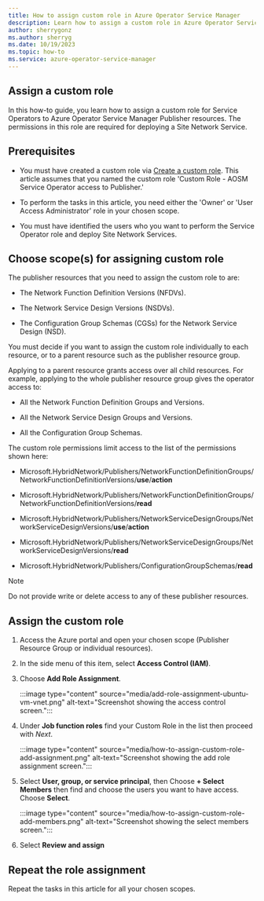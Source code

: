 ```yaml
---
title: How to assign custom role in Azure Operator Service Manager
description: Learn how to assign a custom role in Azure Operator Service Manager.
author: sherrygonz
ms.author: sherryg
ms.date: 10/19/2023
ms.topic: how-to
ms.service: azure-operator-service-manager
---
```


## Assign a custom role

In this how-to guide, you learn how to assign a custom role for Service Operators to Azure Operator Service Manager Publisher resources. The permissions in this role are required for deploying a Site Network Service.

## Prerequisites

- You must have created a custom role via [Create a custom role](how-to-create-custom-role.md).  This article assumes that you named the custom role 'Custom Role - AOSM Service Operator access to Publisher.'

- To perform the tasks in this article, you need either the 'Owner' or 'User Access Administrator' role in your chosen scope.

- You must have identified the users who you want to perform the Service Operator role and deploy Site Network Services.

## Choose scope(s) for assigning custom role

The publisher resources that you need to assign the custom role to are:

- The Network Function Definition Versions (NFDVs).

- The Network Service Design Versions (NSDVs).

- The Configuration Group Schemas (CGSs) for the Network Service Design (NSD).

You must decide if you want to assign the custom role individually to each resource, or to a parent resource such as the publisher resource group. 

Applying to a parent resource grants access over all child resources. For example, applying to the whole publisher resource group gives the operator access to:

- All the Network Function Definition Groups and Versions.

- All the Network Service Design Groups and Versions.

- All the Configuration Group Schemas.

The custom role permissions limit access to the list of the permissions shown here:

- Microsoft.HybridNetwork/Publishers/NetworkFunctionDefinitionGroups/NetworkFunctionDefinitionVersions/**use**/**action**

- Microsoft.HybridNetwork/Publishers/NetworkFunctionDefinitionGroups/NetworkFunctionDefinitionVersions/**read**

- Microsoft.HybridNetwork/Publishers/NetworkServiceDesignGroups/NetworkServiceDesignVersions/**use**/**action**

- Microsoft.HybridNetwork/Publishers/NetworkServiceDesignGroups/NetworkServiceDesignVersions/**read**

- Microsoft.HybridNetwork/Publishers/ConfigurationGroupSchemas/**read**

> [!NOTE]
> Do not provide write or delete access to any of these publisher resources.


## Assign the custom role

1. Access the Azure portal and open your chosen scope (Publisher Resource Group or individual resources).

2. In the side menu of this item, select **Access Control (IAM)**.

3. Choose **Add Role Assignment**.

    :::image type="content" source="media/add-role-assignment-ubuntu-vm-vnet.png" alt-text="Screenshot showing the access control screen.":::

4. Under **Job function roles** find your Custom Role in the list then proceed with *Next*. 

    :::image type="content" source="media/how-to-assign-custom-role-add-assignment.png" alt-text="Screenshot showing the add role assignment screen.":::


5. Select **User, group, or service principal**, then Choose **+ Select Members** then find and choose the users you want to have access. Choose **Select**.

    :::image type="content" source="media/how-to-assign-custom-role-add-members.png" alt-text="Screenshot showing the select members screen.":::

7. Select **Review and assign**

## Repeat the role assignment

Repeat the tasks in this article for all your chosen scopes.
